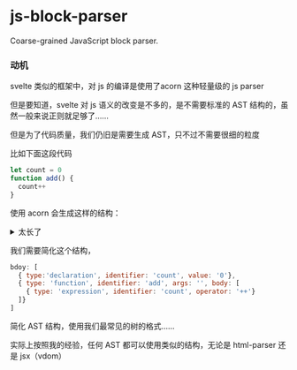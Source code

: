 # js-block-parser

Coarse-grained JavaScript block parser.

### 动机

svelte 类似的框架中，对 js 的编译是使用了acorn 这种轻量级的 js parser

但是要知道，svelte 对 js 语义的改变是不多的，是不需要标准的 AST 结构的，虽然一般来说正则就足够了……

但是为了代码质量，我们仍旧是需要生成 AST，只不过不需要很细的粒度

比如下面这段代码

```js
let count = 0
function add() {
  count++
}
```
使用 acorn 会生成这样的结构：

<details>
<summary>太长了</summary>

```json
{
  "type": "Program",
  "start": 0,
  "end": 42,
  "body": [
    {
      "type": "VariableDeclaration",
      "start": 0,
      "end": 13,
      "declarations": [
        {
          "type": "VariableDeclarator",
          "start": 4,
          "end": 13,
          "id": {
            "type": "Identifier",
            "start": 4,
            "end": 9,
            "name": "count"
          },
          "init": {
            "type": "Literal",
            "start": 12,
            "end": 13,
            "value": 0,
            "raw": "0"
          }
        }
      ],
      "kind": "let"
    },
    {
      "type": "FunctionDeclaration",
      "start": 14,
      "end": 42,
      "id": {
        "type": "Identifier",
        "start": 23,
        "end": 26,
        "name": "add"
      },
      "expression": false,
      "generator": false,
      "async": false,
      "params": [],
      "body": {
        "type": "BlockStatement",
        "start": 29,
        "end": 42,
        "body": [
          {
            "type": "ExpressionStatement",
            "start": 33,
            "end": 40,
            "expression": {
              "type": "UpdateExpression",
              "start": 33,
              "end": 40,
              "operator": "++",
              "prefix": false,
              "argument": {
                "type": "Identifier",
                "start": 33,
                "end": 38,
                "name": "count"
              }
            }
          }
        ]
      }
    }
  ],
  "sourceType": "module"
}
```
</details>

我们需要简化这个结构，

```js
bdoy: [
  { type:'declaration', identifier: 'count', value: '0'},
  { type: 'function', identifier: 'add', args: '', body: [
    { type: 'expression', identifier: 'count', operator: '++'}
  ]}
]
```
简化 AST 结构，使用我们最常见的树的格式……

实际上按照我的经验，任何 AST 都可以使用类似的结构，无论是 html-parser 还是 jsx（vdom）






